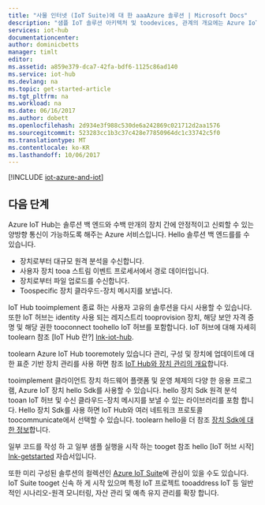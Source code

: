 ```yaml
---
title: "사물 인터넷 (IoT Suite)에 대 한 aaaAzure 솔루션 | Microsoft Docs"
description: "샘플 IoT 솔루션 아키텍처 및 toodevices, 관계의 개요에는 Azure IoT 허브 서비스, Azure IoT 장치 Sdk, Azure IoT 서비스 Sdk 및 기타 Azure 서비스 hello 합니다."
services: iot-hub
documentationcenter: 
author: dominicbetts
manager: timlt
editor: 
ms.assetid: a859e379-dca7-42fa-bdf6-1125c86ad140
ms.service: iot-hub
ms.devlang: na
ms.topic: get-started-article
ms.tgt_pltfrm: na
ms.workload: na
ms.date: 06/16/2017
ms.author: dobett
ms.openlocfilehash: 2d934e3f988c530de6a242869c021712d2aa1576
ms.sourcegitcommit: 523283cc1b3c37c428e77850964dc1c33742c5f0
ms.translationtype: MT
ms.contentlocale: ko-KR
ms.lasthandoff: 10/06/2017
---
```

[!INCLUDE [iot-azure-and-iot](../../includes/iot-azure-and-iot.md)]

## <a name="next-steps"></a>다음 단계

Azure IoT Hub는 솔루션 백 엔드와 수백 만개의 장치 간에 안정적이고 신뢰할 수 있는 양방향 통신이 가능하도록 해주는 Azure 서비스입니다. Hello 솔루션 백 엔드를를 수 있습니다.

* 장치로부터 대규모 원격 분석을 수신합니다.
* 사용자 장치 tooa 스트림 이벤트 프로세서에서 경로 데이터입니다.
* 장치로부터 파일 업로드를 수신합니다.
* Toospecific 장치 클라우드-장치 메시지를 보냅니다.

IoT Hub tooimplement 종료 하는 사용자 고유의 솔루션을 다시 사용할 수 있습니다. 또한 IoT 허브는 identity 사용 되는 레지스트리 tooprovision 장치, 해당 보안 자격 증명 및 해당 권한 tooconnect toohello IoT 허브를 포함합니다. IoT 허브에 대해 자세히 toolearn 참조 [IoT Hub 란?] [lnk-iot-hub].

toolearn Azure IoT Hub tooremotely 있습니다 관리, 구성 및 장치에 업데이트에 대 한 표준 기반 장치 관리를 사용 하면 참조 [IoT Hub와 장치 관리의 개요][lnk-device-management]합니다.

tooimplement 클라이언트 장치 하드웨어 플랫폼 및 운영 체제의 다양 한 응용 프로그램, Azure IoT 장치 hello Sdk를 사용할 수 있습니다. hello 장치 Sdk 원격 분석 tooan IoT 허브 및 수신 클라우드-장치 메시지를 보낼 수 있는 라이브러리를 포함 합니다. Hello 장치 Sdk를 사용 하면 IoT Hub와 여러 네트워크 프로토콜 toocommunicate에서 선택할 수 있습니다. toolearn hello을 더 참조 [장치 Sdk에 대 한 정보][lnk-device-sdks]합니다.

일부 코드를 작성 하 고 일부 샘플 실행을 시작 하는 tooget 참조 hello [IoT 허브 시작] [ lnk-getstarted] 자습서입니다.

또한 미리 구성된 솔루션의 컬렉션인 [Azure IoT Suite][lnk-iot-suite]에 관심이 있을 수도 있습니다. IoT Suite tooget 신속 하 게 시작 있으며 특정 IoT 프로젝트 tooaddress IoT 등 일반적인 시나리오-원격 모니터링, 자산 관리 및 예측 유지 관리를 확장 합니다.

[lnk-getstarted]: iot-hub-csharp-csharp-getstarted.md
[lnk-device-sdks]: https://github.com/Azure/azure-iot-sdks
[lnk-iot-hub]: iot-hub-what-is-iot-hub.md
[lnk-iot-suite]: https://azure.microsoft.com/documentation/suites/iot-suite/
[lnk-iotdev]: https://azure.microsoft.com/develop/iot/
[lnk-device-management]: iot-hub-device-management-overview.md
